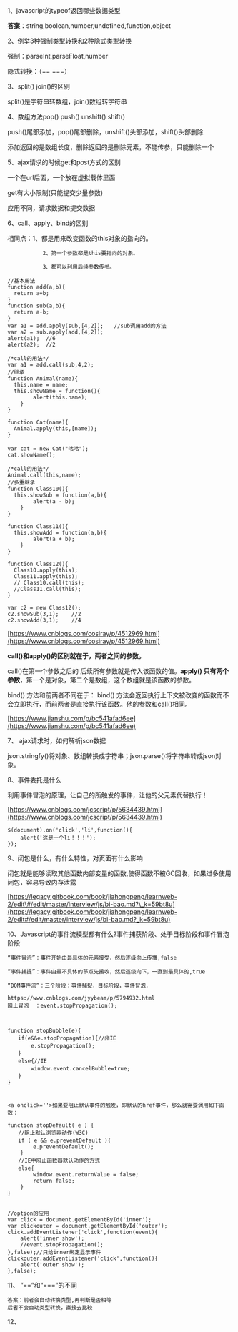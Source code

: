 1、javascript的typeof返回哪些数据类型

**答案**：string,boolean,number,undefined,function,object

2、例举3种强制类型转换和2种隐式类型转换

强制：parseInt,parseFloat,number

隐式转换：（==   ===）

3、split\(\) join\(\)的区别

split\(\)是字符串转数组，join\(\)数组转字符串

4、数组方法pop\(\) push\(\) unshift\(\) shift\(\)

push\(\)尾部添加，pop\(\)尾部删除，unshift\(\)头部添加，shift\(\)头部删除

添加返回的是数组长度，删除返回的是删除元素，不能传参，只能删除一个

5、ajax请求的时候get和post方式的区别

一个在url后面，一个放在虚拟载体里面

get有大小限制\(只能提交少量参数\)

应用不同，请求数据和提交数据

6、call、apply、bind的区别

相同点：1、都是用来改变函数的this对象的指向的。

```
           2、第一个参数都是this要指向的对象。

           3、都可以利用后续参数传参。
```

```
//基本用法
function add(a,b){
  return a+b;  
}
function sub(a,b){
  return a-b;  
}
var a1 = add.apply(sub,[4,2]);　　//sub调用add的方法
var a2 = sub.apply(add,[4,2]);
alert(a1);  //6     
alert(a2);  //2

/*call的用法*/
var a1 = add.call(sub,4,2);
//继承
function Animal(name){
  this.name = name;
  this.showName = function(){
        alert(this.name);    
    }    
}

function Cat(name){
  Animal.apply(this,[name]);    
}

var cat = new Cat("咕咕");
cat.showName();

/*call的用法*/
Animal.call(this,name);
//多重继承
function Class10(){
  this.showSub = function(a,b){
        alert(a - b);
    }   
}

function Class11(){
  this.showAdd = function(a,b){
        alert(a + b);
    }  
}

function Class12(){
  Class10.apply(this);
  Class11.apply(this);   
  // Class10.call(this);
  //Class11.call(this);  
}

var c2 = new Class12();
c2.showSub(3,1);    //2
c2.showAdd(3,1);    //4
```

[https://www.cnblogs.com/cosiray/p/4512969.html](https://www.cnblogs.com/cosiray/p/4512969.html)

**call\(\)和apply\(\)的区别就在于，两者之间的参数。**

call\(\)在第一个参数之后的  后续所有参数就是传入该函数的值。**apply\(\) 只有两个参数**，第一个是对象，第二个是数组，这个数组就是该函数的参数。

bind\(\) 方法和前两者不同在于： bind\(\) 方法会返回执行上下文被改变的函数而不会立即执行，而前两者是直接执行该函数。他的参数和call\(\)相同。

[https://www.jianshu.com/p/bc541afad6ee](https://www.jianshu.com/p/bc541afad6ee)

7、 ajax请求时，如何解析json数据

json.stringfy\(\)将对象、数组转换成字符串；json.parse\(\)将字符串转成json对象。

8、事件委托是什么

利用事件冒泡的原理，让自己的所触发的事件，让他的父元素代替执行！

[https://www.cnblogs.com/jcscript/p/5634439.html](https://www.cnblogs.com/jcscript/p/5634439.html)

```
$(document).on('click','li',function(){
    alert('这是一个li！！！');
});
```

9、闭包是什么，有什么特性，对页面有什么影响

闭包就是能够读取其他函数内部变量的函数,使得函数不被GC回收，如果过多使用闭包，容易导致内存泄露

[https://legacy.gitbook.com/book/jiahongpeng/learnweb-2/edit\#/edit/master/interview/js/bi-bao.md?\_k=59bt8u](https://legacy.gitbook.com/book/jiahongpeng/learnweb-2/edit#/edit/master/interview/js/bi-bao.md?_k=59bt8u)

10、Javascript的事件流模型都有什么?事件捕获阶段、处于目标阶段和事件冒泡阶段

```
“事件冒泡”：事件开始由最具体的元素接受，然后逐级向上传播,false

“事件捕捉”：事件由最不具体的节点先接收，然后逐级向下，一直到最具体的,true

“DOM事件流”：三个阶段：事件捕捉，目标阶段，事件冒泡，

https://www.cnblogs.com/jyybeam/p/5794932.html
阻止冒泡  ：event.stopPropagation();



function stopBubble(e){
　　if(e&&e.stopPropagation){//非IE
　　    e.stopPropagation();
　　}
　　else{//IE
　　    window.event.cancelBubble=true;
　　}
}
　　
　　
<a onclick=''>如果要阻止默认事件的触发，即默认的href事件，那么就需要调用如下函数：

function stopDefault( e ) {
　　//阻止默认浏览器动作(W3C)
　　if ( e && e.preventDefault ){
        e.preventDefault();
    }
　　//IE中阻止函数器默认动作的方式
　　else{
        window.event.returnValue = false;
        return false;
    }
}


//option的应用
var click = document.getElementById('inner');
var clickouter = document.getElementById('outer');
click.addEventListener('click',function(event){
    alert('inner show');
    //event.stopPropagation();
},false);//只给inner绑定显示事件
clickouter.addEventListener('click',function(){
    alert('outer show');
},false);
```

11、 ”==”和“===”的不同

```
答案：前者会自动转换类型,再判断是否相等
后者不会自动类型转换，直接去比较
```

12、

